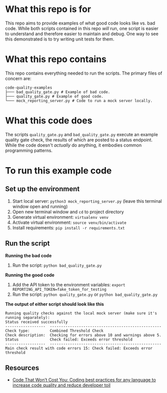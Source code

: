 # What this repo is for

This repo aims to provide examples of what good code looks like vs. bad code. While both scripts contained in this repo _will_ run, one script is easier to understand and therefore easier to maintain and debug. One way to see this demonstrated is to try writing unit tests for them.

# What this repo contains
This repo contains everything needed to run the scripts. The primary files of concern are:
```
code-quality-examples
├─── bad_quality_gate.py # Example of bad code.
├─── quality_gate.py # Example of good code.
└─── mock_reporting_server.py # Code to run a mock server locally.
```

# What this code does

The scripts `quality_gate.py` and `bad_quality_gate.py` execute an example quality gate check, the results of which are posted to a status endpoint. While the code doesn't _actually_ do anything, it embodies common programming patterns. 

# To run this example code

## Set up the environment

1. Start local server: `python3 mock_reporting_server.py` (leave this terminal window open and running)
2. Open new terminal window and `cd` to project directory
3. Generate virtual environment: `virtualenv venv`
4. Activate virtual environment: `source venv/bin/activate`
5. Install requirements: `pip install -r requirements.txt`

## Run the script

**Running the bad code**
1. Run the script: `python bad_quality_gate.py`

**Running the good code**
1. Add the API token to the environment variables: `export REPORTING_API_TOKEN=fake_token_for_testing`
1. Run the script: `python quality_gate.py` or `python bad_quality_gate.py`

**The output of either script should look like this**
```
Running quality checks against the local mock server (make sure it's running separately):
Status received successfully
------------------  --------------------------------------------------
Check type:         Combined Threshold Check
Check description:  Checking for errors above 10 and warnings above 5.
Status              Check failed: Exceeds error threshold
------------------  --------------------------------------------------
Main check result with code errors 15: Check failed: Exceeds error threshold
```

## Resources
* [Code That Won’t Cost You: Coding best practices for any language to increase code quality and reduce developer toil](https://utm.guru/uinNe)